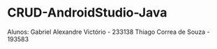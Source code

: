 # CRUD-AndroidStudio-Java
Alunos:
Gabriel Alexandre Victório - 233138
Thiago Correa de Souza - 193583